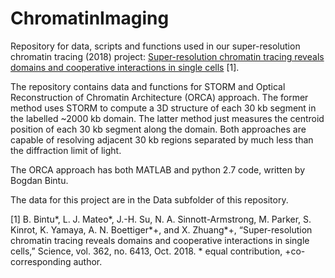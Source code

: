 # ChromatinImaging

Repository for data, scripts and functions used in our super-resolution chromatin tracing (2018) project:
[Super-resolution chromatin tracing reveals domains and cooperative interactions in single cells](http://science.sciencemag.org/content/362/6413/eaau1783) [1]. 

The repository contains data and functions for STORM and Optical Reconstruction of Chromatin Architecture (ORCA) approach. The former method uses STORM to compute a 3D structure of each 30 kb segment in the labelled ~2000 kb domain.  The latter method just measures the centroid position of each 30 kb segment along the domain. Both approaches are capable of resolving adjacent 30 kb regions separated by much less than the diffraction limit of light. 

The ORCA approach has both MATLAB and python 2.7 code, written by Bogdan Bintu.

The data for this project are in the Data subfolder of this repository.


 [1] B. Bintu\*, L. J. Mateo\*, J.-H. Su, N. A. Sinnott-Armstrong, M. Parker, S. Kinrot, K. Yamaya, A. N. Boettiger\*+, and X. Zhuang\*+, “Super-resolution chromatin tracing reveals domains and cooperative interactions in single cells,” Science, vol. 362, no. 6413,  Oct. 2018.  \* equal contribution, +co-corresponding author.
